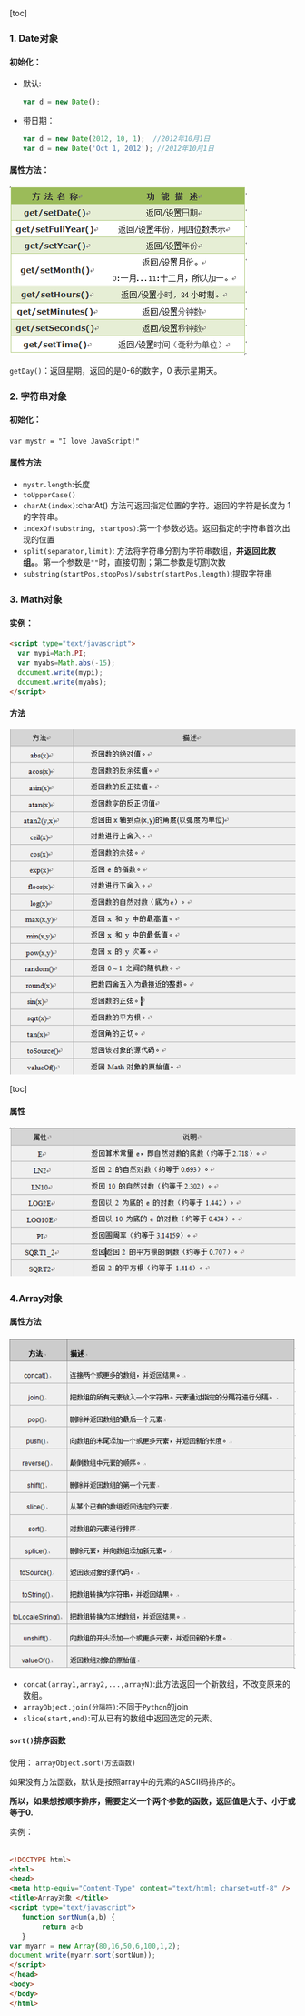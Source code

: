 [toc]
### 1. Date对象

#### 初始化：
- 默认:
    ```javascript
    var d = new Date();
    ```

- 带日期：
    ```javascript
    var d = new Date(2012, 10, 1);  //2012年10月1日
    var d = new Date('Oct 1, 2012'); //2012年10月1日
    ```

#### 属性方法：
![Date.jpg](./image/JavaScript中的常用对象/Date.jpg)

`getDay()`：返回星期，返回的是0-6的数字，0 表示星期天。

### 2. 字符串对象
#### 初始化：
`var mystr = "I love JavaScript!"`

#### 属性方法

- `mystr.length`:长度
- `toUpperCase()`
- `charAt(index)`:charAt() 方法可返回指定位置的字符。返回的字符是长度为 1 的字符串。
- `indexOf(substring, startpos)`:第一个参数必选。返回指定的字符串首次出现的位置
- `split(separator,limit)`: 方法将字符串分割为字符串数组，**并返回此数组。**。第一个参数是`""`时，直接切割；第二参数是切割次数
- `substring(startPos,stopPos)/substr(startPos,length)`:提取字符串

### 3. Math对象

#### 实例：
```html
<script type="text/javascript">
  var mypi=Math.PI; 
  var myabs=Math.abs(-15);
  document.write(mypi);
  document.write(myabs);
</script>
```

#### 方法
![Math方法.jpg](./image/JavaScript中的常用对象/Math方法.jpg)

[toc]
#### 属性
![Math属性.jpg](./image/JavaScript中的常用对象/Math属性.jpg)


### 4.Array对象

#### 属性方法
![Array.jpg](./image/JavaScript中的常用对象/Array.jpg)


- `concat(array1,array2,...,arrayN)`:此方法返回一个新数组，不改变原来的数组。
- `arrayObject.join(分隔符)`:不同于`Python`的join
- `slice(start,end)`:可从已有的数组中返回选定的元素。

#### `sort()`排序函数
使用： `arrayObject.sort(方法函数)`

如果没有方法函数，默认是按照array中的元素的ASCII码排序的。

**所以，如果想按顺序排序，需要定义一个两个参数的函数，返回值是大于、小于或等于0.**

实例：
```html

<!DOCTYPE html>
<html>
<head>
<meta http-equiv="Content-Type" content="text/html; charset=utf-8" />
<title>Array对象 </title>
<script type="text/javascript">
   function sortNum(a,b) {
        return a<b
   }
var myarr = new Array(80,16,50,6,100,1,2);
document.write(myarr.sort(sortNum));
</script>
</head>
<body>
</body>
</html>
```